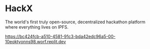 # HackX
The world's first truly open-source, decentralized hackathon platform where everything lives on IPFS.

https://bc424fcb-a510-4581-91c3-bda42edc96a5-00-10eoktyonns98.worf.replit.dev

